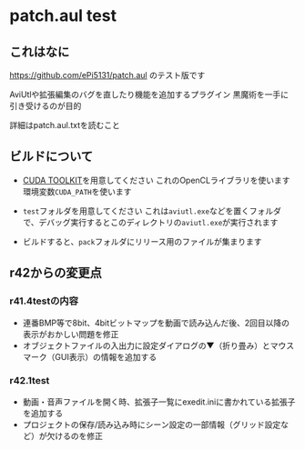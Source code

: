 # patch.aul test
## これはなに
https://github.com/ePi5131/patch.aul のテスト版です

AviUtlや拡張編集のバグを直したり機能を追加するプラグイン
黒魔術を一手に引き受けるのが目的

詳細はpatch.aul.txtを読むこと

## ビルドについて

- [CUDA TOOLKIT](https://developer.nvidia.com/cuda-toolkit)を用意してください
 これのOpenCLライブラリを使います 環境変数`CUDA_PATH`を使います

-  `test`フォルダを用意してください
 これは`aviutl.exe`などを置くフォルダで、デバッグ実行するとこのディレクトリの`aviutl.exe`が実行されます

- ビルドすると、`pack`フォルダにリリース用のファイルが集まります

## r42からの変更点
### r41.4testの内容
- 連番BMP等で8bit、4bitビットマップを動画で読み込んだ後、2回目以降の表示がおかしい問題を修正
- オブジェクトファイルの入出力に設定ダイアログの▼（折り畳み）とマウスマーク（GUI表示）の情報を追加する

### r42.1test
- 動画・音声ファイルを開く時、拡張子一覧にexedit.iniに書かれている拡張子を追加する
- プロジェクトの保存/読み込み時にシーン設定の一部情報（グリッド設定など）が欠けるのを修正
